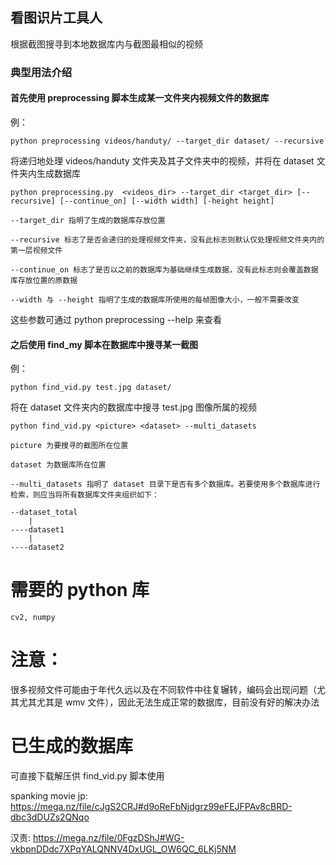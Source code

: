 ## 看图识片工具人

根据截图搜寻到本地数据库内与截图最相似的视频



### 典型用法介绍

#### 首先使用 preprocessing 脚本生成某一文件夹内视频文件的数据库
例：
    
    python preprocessing videos/handuty/ --target_dir dataset/ --recursive
将递归地处理 videos/handuty 文件夹及其子文件夹中的视频，并将在 dataset 文件夹内生成数据库


    python preprocessing.py  <videos_dir> --target_dir <target_dir> [--recursive] [--continue_on] [--width width] [-height height]

    --target_dir 指明了生成的数据库存放位置

    --recursive 标志了是否会递归的处理视频文件夹，没有此标志则默认仅处理视频文件夹内的第一层视频文件

    --continue_on 标志了是否以之前的数据库为基础继续生成数据，没有此标志则会覆盖数据库存放位置的原数据

    --width 与 --height 指明了生成的数据库所使用的每帧图像大小，一般不需要改变

这些参数可通过 python preprocessing --help 来查看

#### 之后使用 find_my 脚本在数据库中搜寻某一截图

例：
    
    python find_vid.py test.jpg dataset/ 

将在 dataset 文件夹内的数据库中搜寻 test.jpg 图像所属的视频

    python find_vid.py <picture> <dataset> --multi_datasets

    picture 为要搜寻的截图所在位置

    dataset 为数据库所在位置

    --multi_datasets 指明了 dataset 目录下是否有多个数据库。若要使用多个数据库进行检索，则应当将所有数据库文件夹组织如下：

    --dataset_total
        |
    ----dataset1
        |
    ----dataset2
    
# 需要的 python 库
    cv2, numpy

# 注意：
很多视频文件可能由于年代久远以及在不同软件中往复辗转，编码会出现问题（尤其尤其尤其是 wmv 文件），因此无法生成正常的数据库，目前没有好的解决办法

# 已生成的数据库
可直接下载解压供 find_vid.py 脚本使用

spanking movie jp: https://mega.nz/file/cJgS2CRJ#d9oReFbNjdgrz99eFEJFPAv8cBRD-dbc3dDUZs2QNqo
    

汉责: https://mega.nz/file/0FgzDShJ#WG-vkbpnDDdc7XPqYALQNNV4DxUGL_OW6QC_6LKj5NM
